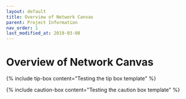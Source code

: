 ```yaml
---
layout: default
title: Overview of Network Canvas
parent: Project Information
nav_order: 1
last_modified_at: 2019-03-08
---
```


# Overview of Network Canvas


{% include tip-box content="Testing the tip box template" %}

{% include caution-box content="Testing the caution box template" %}